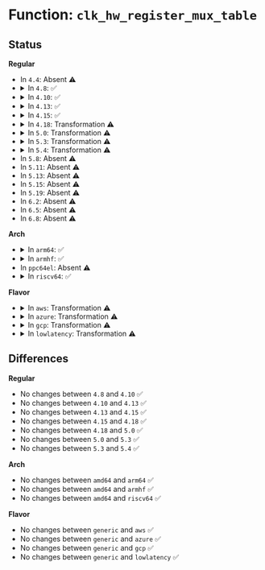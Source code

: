 # Function: <code>clk_hw_register_mux_table</code>

## Status
<b>Regular</b>
<ul>
<li>
In <code>4.4</code>: Absent ⚠️
</li>
<li>
<details>
<summary>In <code>4.8</code>: ✅</summary>

```c
struct clk_hw *clk_hw_register_mux_table(struct device *dev, const char *name, const const char * *parent_names, u8 num_parents, long unsigned int flags, void *reg, u8 shift, u32 mask, u8 clk_mux_flags, u32 *table, spinlock_t *lock);
```

**Collision:** Unique Global

**Inline:** No

**Transformation:** False

**Instances:**

```
In drivers/clk/clk-mux.c (ffffffff8174ea30)
Location: drivers/clk/clk-mux.c:116
Inline: False
Direct callers:
  - drivers/clk/clk-mux.c:clk_hw_register_mux
  - drivers/clk/clk-mux.c:clk_register_mux
```
**Symbols:**

```
ffffffff8174ea30-ffffffff8174eb9e: clk_hw_register_mux_table (STB_GLOBAL)
```
</details>
</li>
<li>
<details>
<summary>In <code>4.10</code>: ✅</summary>

```c
struct clk_hw *clk_hw_register_mux_table(struct device *dev, const char *name, const const char * *parent_names, u8 num_parents, long unsigned int flags, void *reg, u8 shift, u32 mask, u8 clk_mux_flags, u32 *table, spinlock_t *lock);
```

**Collision:** Unique Global

**Inline:** No

**Transformation:** False

**Instances:**

```
In drivers/clk/clk-mux.c (ffffffff815372a0)
Location: drivers/clk/clk-mux.c:116
Inline: False
Direct callers:
  - drivers/clk/clk-mux.c:clk_hw_register_mux
  - drivers/clk/clk-mux.c:clk_register_mux
```
**Symbols:**

```
ffffffff815372a0-ffffffff8153740e: clk_hw_register_mux_table (STB_GLOBAL)
```
</details>
</li>
<li>
<details>
<summary>In <code>4.13</code>: ✅</summary>

```c
struct clk_hw *clk_hw_register_mux_table(struct device *dev, const char *name, const const char * *parent_names, u8 num_parents, long unsigned int flags, void *reg, u8 shift, u32 mask, u8 clk_mux_flags, u32 *table, spinlock_t *lock);
```

**Collision:** Unique Global

**Inline:** No

**Transformation:** False

**Instances:**

```
In drivers/clk/clk-mux.c (ffffffff8154a5d0)
Location: drivers/clk/clk-mux.c:116
Inline: False
Direct callers:
  - drivers/clk/clk-mux.c:clk_hw_register_mux
  - drivers/clk/clk-mux.c:clk_register_mux
```
**Symbols:**

```
ffffffff8154a5d0-ffffffff8154a73f: clk_hw_register_mux_table (STB_GLOBAL)
```
</details>
</li>
<li>
<details>
<summary>In <code>4.15</code>: ✅</summary>

```c
struct clk_hw *clk_hw_register_mux_table(struct device *dev, const char *name, const const char * *parent_names, u8 num_parents, long unsigned int flags, void *reg, u8 shift, u32 mask, u8 clk_mux_flags, u32 *table, spinlock_t *lock);
```

**Collision:** Unique Global

**Inline:** No

**Transformation:** False

**Instances:**

```
In drivers/clk/clk-mux.c (ffffffff815adb50)
Location: drivers/clk/clk-mux.c:116
Inline: False
Direct callers:
  - drivers/clk/clk-mux.c:clk_hw_register_mux
  - drivers/clk/clk-mux.c:clk_register_mux
```
**Symbols:**

```
ffffffff815adb50-ffffffff815adcad: clk_hw_register_mux_table (STB_GLOBAL)
```
</details>
</li>
<li>
<details>
<summary>In <code>4.18</code>: Transformation ⚠️</summary>

```c
struct clk_hw *clk_hw_register_mux_table(struct device *dev, const char *name, const const char * *parent_names, u8 num_parents, long unsigned int flags, void *reg, u8 shift, u32 mask, u8 clk_mux_flags, u32 *table, spinlock_t *lock);
```

**Collision:** Unique Global

**Inline:** No

**Transformation:** True

**Instances:**

```
In drivers/clk/clk-mux.c (0)
Location: drivers/clk/clk-mux.c:135
Inline: False
Direct callers:
  - drivers/clk/clk-mux.c:clk_hw_register_mux
  - drivers/clk/clk-mux.c:clk_register_mux
```
**Symbols:**

```
ffffffff815e5fb6-ffffffff815e5fce: clk_hw_register_mux_table.cold.1 (STB_LOCAL)
ffffffff815e5da0-ffffffff815e5ee6: clk_hw_register_mux_table (STB_GLOBAL)
```
</details>
</li>
<li>
<details>
<summary>In <code>5.0</code>: Transformation ⚠️</summary>

```c
struct clk_hw *clk_hw_register_mux_table(struct device *dev, const char *name, const const char * *parent_names, u8 num_parents, long unsigned int flags, void *reg, u8 shift, u32 mask, u8 clk_mux_flags, u32 *table, spinlock_t *lock);
```

**Collision:** Unique Global

**Inline:** No

**Transformation:** True

**Instances:**

```
In drivers/clk/clk-mux.c (0)
Location: drivers/clk/clk-mux.c:132
Inline: False
Direct callers:
  - drivers/clk/clk-mux.c:clk_hw_register_mux
  - drivers/clk/clk-mux.c:clk_register_mux
```
**Symbols:**

```
ffffffff816003ad-ffffffff816003c5: clk_hw_register_mux_table.cold.0 (STB_LOCAL)
ffffffff81600130-ffffffff81600276: clk_hw_register_mux_table (STB_GLOBAL)
```
</details>
</li>
<li>
<details>
<summary>In <code>5.3</code>: Transformation ⚠️</summary>

```c
struct clk_hw *clk_hw_register_mux_table(struct device *dev, const char *name, const const char * *parent_names, u8 num_parents, long unsigned int flags, void *reg, u8 shift, u32 mask, u8 clk_mux_flags, u32 *table, spinlock_t *lock);
```

**Collision:** Unique Global

**Inline:** No

**Transformation:** True

**Instances:**

```
In drivers/clk/clk-mux.c (0)
Location: drivers/clk/clk-mux.c:148
Inline: False
Direct callers:
  - drivers/clk/clk-mux.c:clk_hw_register_mux
  - drivers/clk/clk-mux.c:clk_register_mux
```
**Symbols:**

```
ffffffff81632c6f-ffffffff81632c87: clk_hw_register_mux_table.cold (STB_LOCAL)
ffffffff816329e0-ffffffff81632b33: clk_hw_register_mux_table (STB_GLOBAL)
```
</details>
</li>
<li>
<details>
<summary>In <code>5.4</code>: Transformation ⚠️</summary>

```c
struct clk_hw *clk_hw_register_mux_table(struct device *dev, const char *name, const const char * *parent_names, u8 num_parents, long unsigned int flags, void *reg, u8 shift, u32 mask, u8 clk_mux_flags, u32 *table, spinlock_t *lock);
```

**Collision:** Unique Global

**Inline:** No

**Transformation:** True

**Instances:**

```
In drivers/clk/clk-mux.c (0)
Location: drivers/clk/clk-mux.c:148
Inline: False
Direct callers:
  - drivers/clk/clk-mux.c:clk_hw_register_mux
  - drivers/clk/clk-mux.c:clk_register_mux
```
**Symbols:**

```
ffffffff8165499f-ffffffff816549b7: clk_hw_register_mux_table.cold (STB_LOCAL)
ffffffff81654710-ffffffff81654863: clk_hw_register_mux_table (STB_GLOBAL)
```
</details>
</li>
<li>
In <code>5.8</code>: Absent ⚠️
</li>
<li>
In <code>5.11</code>: Absent ⚠️
</li>
<li>
In <code>5.13</code>: Absent ⚠️
</li>
<li>
In <code>5.15</code>: Absent ⚠️
</li>
<li>
In <code>5.19</code>: Absent ⚠️
</li>
<li>
In <code>6.2</code>: Absent ⚠️
</li>
<li>
In <code>6.5</code>: Absent ⚠️
</li>
<li>
In <code>6.8</code>: Absent ⚠️
</li>
</ul>
<b>Arch</b>
<ul>
<li>
<details>
<summary>In <code>arm64</code>: ✅</summary>

```c
struct clk_hw *clk_hw_register_mux_table(struct device *dev, const char *name, const const char * *parent_names, u8 num_parents, long unsigned int flags, void *reg, u8 shift, u32 mask, u8 clk_mux_flags, u32 *table, spinlock_t *lock);
```

**Collision:** Unique Global

**Inline:** No

**Transformation:** False

**Instances:**

```
In drivers/clk/clk-mux.c (ffff8000107c5e18)
Location: drivers/clk/clk-mux.c:148
Inline: False
Direct callers:
  - drivers/clk/clk-mux.c:clk_hw_register_mux
  - drivers/clk/clk-mux.c:clk_register_mux
```
**Symbols:**

```
ffff8000107c5e18-ffff8000107c5f90: clk_hw_register_mux_table (STB_GLOBAL)
```
</details>
</li>
<li>
<details>
<summary>In <code>armhf</code>: ✅</summary>

```c
struct clk_hw *clk_hw_register_mux_table(struct device *dev, const char *name, const const char * *parent_names, u8 num_parents, long unsigned int flags, void *reg, u8 shift, u32 mask, u8 clk_mux_flags, u32 *table, spinlock_t *lock);
```

**Collision:** Unique Global

**Inline:** No

**Transformation:** False

**Instances:**

```
In drivers/clk/clk-mux.c (c08f1254)
Location: drivers/clk/clk-mux.c:148
Inline: False
Direct callers:
  - drivers/clk/clk-mux.c:clk_hw_register_mux
  - drivers/clk/clk-mux.c:clk_register_mux
  - drivers/clk/clk-npcm7xx.c:npcm7xx_clk_init
  - drivers/net/ethernet/ti/cpts.c:cpts_create
```
**Symbols:**

```
c08f1254-c08f13c4: clk_hw_register_mux_table (STB_GLOBAL)
```
</details>
</li>
<li>
In <code>ppc64el</code>: Absent ⚠️
</li>
<li>
<details>
<summary>In <code>riscv64</code>: ✅</summary>

```c
struct clk_hw *clk_hw_register_mux_table(struct device *dev, const char *name, const const char * *parent_names, u8 num_parents, long unsigned int flags, void *reg, u8 shift, u32 mask, u8 clk_mux_flags, u32 *table, spinlock_t *lock);
```

**Collision:** Unique Global

**Inline:** No

**Transformation:** False

**Instances:**

```
In drivers/clk/clk-mux.c (ffffffe00051337c)
Location: drivers/clk/clk-mux.c:148
Inline: False
Direct callers:
  - drivers/clk/clk-mux.c:clk_hw_register_mux
  - drivers/clk/clk-mux.c:clk_register_mux
```
**Symbols:**

```
ffffffe00051337c-ffffffe000513528: clk_hw_register_mux_table (STB_GLOBAL)
```
</details>
</li>
</ul>
<b>Flavor</b>
<ul>
<li>
<details>
<summary>In <code>aws</code>: Transformation ⚠️</summary>

```c
struct clk_hw *clk_hw_register_mux_table(struct device *dev, const char *name, const const char * *parent_names, u8 num_parents, long unsigned int flags, void *reg, u8 shift, u32 mask, u8 clk_mux_flags, u32 *table, spinlock_t *lock);
```

**Collision:** Unique Global

**Inline:** No

**Transformation:** True

**Instances:**

```
In drivers/clk/clk-mux.c (0)
Location: drivers/clk/clk-mux.c:148
Inline: False
Direct callers:
  - drivers/clk/clk-mux.c:clk_hw_register_mux
  - drivers/clk/clk-mux.c:clk_register_mux
```
**Symbols:**

```
ffffffff8161a9ff-ffffffff8161aa17: clk_hw_register_mux_table.cold (STB_LOCAL)
ffffffff8161a770-ffffffff8161a8c3: clk_hw_register_mux_table (STB_GLOBAL)
```
</details>
</li>
<li>
<details>
<summary>In <code>azure</code>: Transformation ⚠️</summary>

```c
struct clk_hw *clk_hw_register_mux_table(struct device *dev, const char *name, const const char * *parent_names, u8 num_parents, long unsigned int flags, void *reg, u8 shift, u32 mask, u8 clk_mux_flags, u32 *table, spinlock_t *lock);
```

**Collision:** Unique Global

**Inline:** No

**Transformation:** True

**Instances:**

```
In drivers/clk/clk-mux.c (0)
Location: drivers/clk/clk-mux.c:148
Inline: False
Direct callers:
  - drivers/clk/clk-mux.c:clk_hw_register_mux
  - drivers/clk/clk-mux.c:clk_register_mux
```
**Symbols:**

```
ffffffff8160ef2f-ffffffff8160ef47: clk_hw_register_mux_table.cold (STB_LOCAL)
ffffffff8160eca0-ffffffff8160edf3: clk_hw_register_mux_table (STB_GLOBAL)
```
</details>
</li>
<li>
<details>
<summary>In <code>gcp</code>: Transformation ⚠️</summary>

```c
struct clk_hw *clk_hw_register_mux_table(struct device *dev, const char *name, const const char * *parent_names, u8 num_parents, long unsigned int flags, void *reg, u8 shift, u32 mask, u8 clk_mux_flags, u32 *table, spinlock_t *lock);
```

**Collision:** Unique Global

**Inline:** No

**Transformation:** True

**Instances:**

```
In drivers/clk/clk-mux.c (0)
Location: drivers/clk/clk-mux.c:148
Inline: False
Direct callers:
  - drivers/clk/clk-mux.c:clk_hw_register_mux
  - drivers/clk/clk-mux.c:clk_register_mux
```
**Symbols:**

```
ffffffff816487df-ffffffff816487f7: clk_hw_register_mux_table.cold (STB_LOCAL)
ffffffff81648550-ffffffff816486a3: clk_hw_register_mux_table (STB_GLOBAL)
```
</details>
</li>
<li>
<details>
<summary>In <code>lowlatency</code>: Transformation ⚠️</summary>

```c
struct clk_hw *clk_hw_register_mux_table(struct device *dev, const char *name, const const char * *parent_names, u8 num_parents, long unsigned int flags, void *reg, u8 shift, u32 mask, u8 clk_mux_flags, u32 *table, spinlock_t *lock);
```

**Collision:** Unique Global

**Inline:** No

**Transformation:** True

**Instances:**

```
In drivers/clk/clk-mux.c (0)
Location: drivers/clk/clk-mux.c:148
Inline: False
Direct callers:
  - drivers/clk/clk-mux.c:clk_hw_register_mux
  - drivers/clk/clk-mux.c:clk_register_mux
```
**Symbols:**

```
ffffffff81662d6f-ffffffff81662d87: clk_hw_register_mux_table.cold (STB_LOCAL)
ffffffff81662ae0-ffffffff81662c33: clk_hw_register_mux_table (STB_GLOBAL)
```
</details>
</li>
</ul>

## Differences
<b>Regular</b>
<ul>
<li>
No changes between <code>4.8</code> and <code>4.10</code> ✅
</li>
<li>
No changes between <code>4.10</code> and <code>4.13</code> ✅
</li>
<li>
No changes between <code>4.13</code> and <code>4.15</code> ✅
</li>
<li>
No changes between <code>4.15</code> and <code>4.18</code> ✅
</li>
<li>
No changes between <code>4.18</code> and <code>5.0</code> ✅
</li>
<li>
No changes between <code>5.0</code> and <code>5.3</code> ✅
</li>
<li>
No changes between <code>5.3</code> and <code>5.4</code> ✅
</li>
</ul>
<b>Arch</b>
<ul>
<li>
No changes between <code>amd64</code> and <code>arm64</code> ✅
</li>
<li>
No changes between <code>amd64</code> and <code>armhf</code> ✅
</li>
<li>
No changes between <code>amd64</code> and <code>riscv64</code> ✅
</li>
</ul>
<b>Flavor</b>
<ul>
<li>
No changes between <code>generic</code> and <code>aws</code> ✅
</li>
<li>
No changes between <code>generic</code> and <code>azure</code> ✅
</li>
<li>
No changes between <code>generic</code> and <code>gcp</code> ✅
</li>
<li>
No changes between <code>generic</code> and <code>lowlatency</code> ✅
</li>
</ul>
